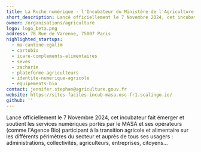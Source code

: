 ```yaml
---
title: La Ruche numérique - l'Incubateur du Ministère de l'Agriculture, de la Souveraineté alimentaire
short_description: Lancé officiellement le 7 Novembre 2024, cet incubateur fait émerger et soutient les services numériques participant à la transition agricole et alimentaire.
owner: /organisations/agriculture
logo: logo_beta.png
address: 78 Rue de Varenne, 75007 Paris
highlighted_startups:
  - ma-cantine-egalim
  - cartobio
  - icare-complements-alimentaires
  - seves
  - zacharie
  - plateforme-agriculteurs
  - identite-numerique-agricole
  - equipements-bio
contact: jennifer.stephan@agriculture.gouv.fr
website: https://sites-faciles-incub-masa.osc-fr1.scalingo.io/
github: ''
---
```

Lancé officiellement le 7 Novembre 2024, cet incubateur fait émerger et soutient les services numériques portés par le MASA et ses opérateurs (comme l'Agence Bio) participant à la transition agricole et alimentaire sur les différents périmètres du secteur et auprès de tous ses usagers : administrations, collectivités, agriculteurs, entreprises, citoyens...
